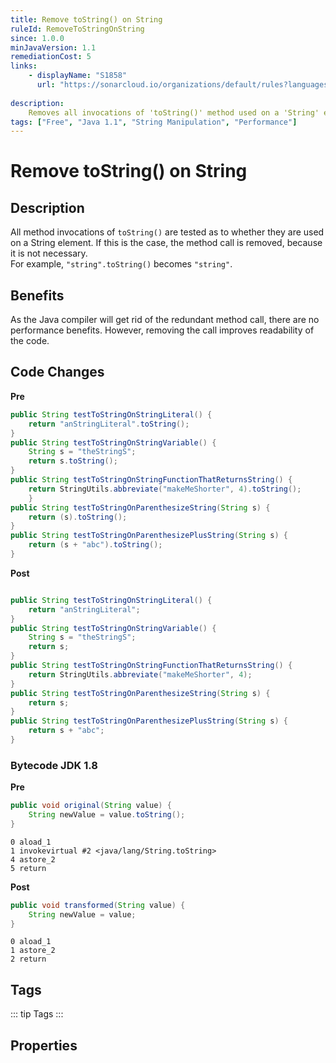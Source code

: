 ```yaml
---
title: Remove toString() on String
ruleId: RemoveToStringOnString
since: 1.0.0
minJavaVersion: 1.1
remediationCost: 5
links:
    - displayName: "S1858"
      url: "https://sonarcloud.io/organizations/default/rules?languages=java&open=java%3AS1858&q=S1858"
    
description:
    Removes all invocations of 'toString()' method used on a 'String' element.
tags: ["Free", "Java 1.1", "String Manipulation", "Performance"]
---
```


# Remove toString() on String

## Description

All method invocations of `toString()` are tested as to whether they are used on a String element. If this is the case, the method call is removed, because it is not necessary.  
For example, `"string".toString()` becomes `"string"`.    

## Benefits

As the Java compiler will get rid of the redundant method call, there are no performance benefits.  However, removing the call improves readability of the code.  


## Code Changes

__Pre__

``` java
public String testToStringOnStringLiteral() {
    return "anStringLiteral".toString();
}
public String testToStringOnStringVariable() {
    String s = "theStringS";
    return s.toString();
}
public String testToStringOnStringFunctionThatReturnsString() {
    return StringUtils.abbreviate("makeMeShorter", 4).toString();
    }
public String testToStringOnParenthesizeString(String s) {
    return (s).toString();
}
public String testToStringOnParenthesizePlusString(String s) {
    return (s + "abc").toString();
}
```

__Post__

``` java

public String testToStringOnStringLiteral() {
    return "anStringLiteral";
}
public String testToStringOnStringVariable() {
    String s = "theStringS";
    return s;
}
public String testToStringOnStringFunctionThatReturnsString() {
    return StringUtils.abbreviate("makeMeShorter", 4);
}
public String testToStringOnParenthesizeString(String s) {
    return s;
}
public String testToStringOnParenthesizePlusString(String s) {
    return s + "abc";
}
```

### Bytecode JDK 1.8 

__Pre__
```java
public void original(String value) {
    String newValue = value.toString();
}
```

```
0 aload_1
1 invokevirtual #2 <java/lang/String.toString>
4 astore_2
5 return
```

__Post__
```java
public void transformed(String value) {
    String newValue = value;
}
```

```
0 aload_1
1 astore_2
2 return
```

<VersionNotice />


## Tags

::: tip Tags
<TagLinks />
:::

## Properties

<RuleProperties />
